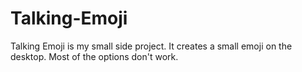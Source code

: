 # Talking-Emoji

Talking Emoji is my small side project. It creates a small emoji on the desktop. Most of the options don't work.
